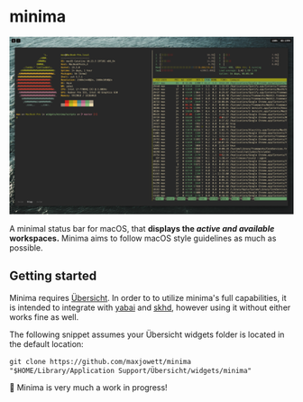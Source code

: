# minima

![Minima screenshot](/screenshots/demo.png?raw=true)

A minimal status bar for macOS, that __displays the _active and available_ workspaces.__ Minima aims to follow macOS style guidelines as much as possible.

## Getting started

Minima requires [Übersicht](https://github.com/felixhageloh/uebersicht). In order to to utilize minima's full capabilities, it is intended to integrate with [yabai](https://github.com/koekeishiya/yabai) and [skhd](https://github.com/koekeishiya/skhd), however using it without either works fine as well.

The following snippet assumes your Übersicht widgets folder is located in the default location:

```
git clone https://github.com/maxjowett/minima "$HOME/Library/Application Support/Übersicht/widgets/minima"
```

:construction: Minima is very much a work in progress!
